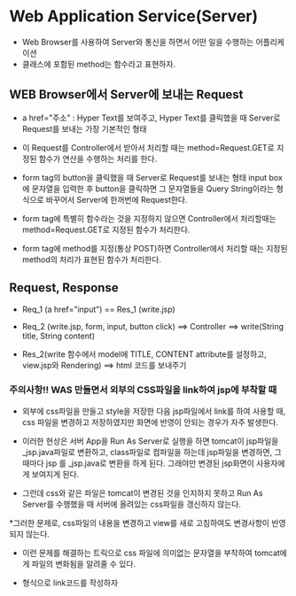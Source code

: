 # Web Application Service(Server)
* Web Browser를 사용하여 Server와 통신을 하면서 어떤 일을 수행하는 어플리케이션
* 클래스에 포함된 method는 함수라고 표현하자.

## WEB Browser에서 Server에 보내는 Request
* a href="주소" : Hyper Text를 보여주고, Hyper Text를 클릭했을 때
Server로 Request를 보내는 가장 기본적인 형태

* 이 Request를 Controller에서 받아서 처리할 때는
 method=Request.GET로 지정된 함수가 연산을 수행하는 처리를 한다.
 
 * form tag의 button을 클릭했을 때 Server로 Request를 보내는 형태
 input box에 문자열을 입력한 후 button을 클릭하면 그 문자열들을
 Query String이라는 형식으로 바꾸어서 Server에 한꺼번에 Request한다.
 
 * form tag에 특별히 함수라는 것을 지정하지 않으면 Controller에서
 처리할때는 method=Request.GET로 지정된 함수가 처리한다.
 * form tag에 method를 지정(통상 POST)하면 Controller에서 처리할 때는
 지정된 method의 처리가 표현된 함수가 처리한다.
 
 ## Request, Response
 * Req_1 (a href="input") == Res_1 (write.jsp)
 
 * Req_2 (write.jsp, form, input, button click)
   ==> Controller
   ==> write(String title, String content)
   
 * Res_2(write 함수에서 model에 TITLE, CONTENT attribute를 설정하고,
 view.jsp와 Rendering)
 ==> html 코드를 보내주기
 
 ### 주의사항!! WAS 만들면서 외부의 CSS파일을 link하여 jsp에 부착할 때
 * 외부에 css파일을 만들고 style을 저장한 다음 jsp파일에서 link를 하여
 사용할 때, css 파일을 변경하고 저장하였지만 화면에 반영이 안되는 경우가
 자주 발생한다.
 
 * 이러한 현상은 서버 App을 Run As Server로 실행을 하면 tomcat이
 jsp파일을 _jsp.java파일로 변환하고, class파일로 컴파일을 하는데
 jsp파일을 변경하면, 그때마다 jsp 를 _jsp.java로 변환을 하게 된다.
 그래야만 변경된 jsp화면이 사용자에게 보여지게 된다.
 
 * 그런데 css와 같은 파일은 tomcat이 변경된 것을 인지하지 못하고
 Run As Server를 수행했을 때 서버에 올려있는 css파일을 갱신하지 않는다.
 
 *그러한 문제로, css파일의 내용을 변경하고 view를 새로 고침하여도
 변경사항이 반영되지 않는다.
 
 * 이런 문제를 해결하는 트릭으로 css 파일에 의미없는 문자열을 부착하여
 tomcat에게 파일의 변화됨을 알려줄 수 있다.
 
 * <link href="파일.css?ver=00001"/> 형식으로 link코드를 작성하자